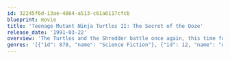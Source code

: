 ```yaml
---
id: 32245f6d-13ae-4864-a513-c61a6117cfcb
blueprint: movie
title: 'Teenage Mutant Ninja Turtles II: The Secret of the Ooze'
release_date: '1991-03-22'
overview: 'The Turtles and the Shredder battle once again, this time for the last cannister of the ooze that created the Turtles, which Shredder wants to create an army of new mutants.'
genres: '[{"id": 878, "name": "Science Fiction"}, {"id": 12, "name": "Adventure"}, {"id": 28, "name": "Action"}, {"id": 35, "name": "Comedy"}, {"id": 10751, "name": "Family"}]'
---
```

